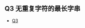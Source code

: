 ## Q3 无重复字符的最长字串
* [Q3](https://leetcode-cn.com/problems/longest-substring-without-repeating-characters/submissions/)